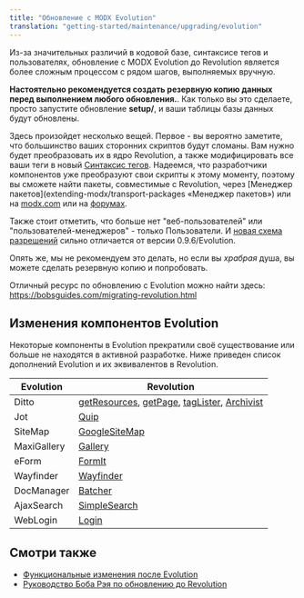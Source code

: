 ```yaml
---
title: "Обновление c MODX Evolution"
translation: "getting-started/maintenance/upgrading/evolution"
---
```


Из-за значительных различий в кодовой базе, синтаксисе тегов и пользователях, обновление с MODX Evolution до Revolution является более сложным процессом с рядом шагов, выполняемых вручную. 

**Настоятельно рекомендуется создать резервную копию данных перед выполнением любого обновления.**. Как только вы это сделаете, просто запустите обновление **setup/**, и ваши таблицы базы данных будут обновлены. 

Здесь произойдет несколько вещей. Первое - вы вероятно заметите, что большинство ваших сторонних скриптов будут сломаны. Вам нужно будет преобразовать их в ядро Revolution, а также модифицировать все ваши теги в новый [Синтаксис тегов](building-sites/tag-syntax "Синтаксис тегов"). Надеемся, что разработчики компонентов уже преобразуют свои скрипты к этому моменту, поэтому вы сможете найти пакеты, совместимые с Revolution, через [Менеджер пакетов](extending-modx/transport-packages «Менеджер пакетов») или на [modx.com](https://modx.com/extras/) или на [форумах](https://community.modx.com/). 

Также стоит отметить, что больше нет "веб-пользователей" или "пользователей-менеджеров" - только Пользователи. И [новая схема разрешений](building-sites/client-proofing/security "Безопасность (ACLs)") сильно отличается от версии 0.9.6/Evolution. 

Опять же, мы не рекомендуем это делать, но если вы _храбрая_ душа, вы можете сделать резервную копию и попробовать. 

Отличный ресурс по обновлению с Evolution можно найти здесь: <https://bobsguides.com/migrating-revolution.html>

## Изменения компонентов Evolution

Некоторые компоненты в Evolution прекратили своё существование или больше не находятся в активной разработке. Ниже приведен список дополнений Evolution и их эквивалентов в Revolution. 

| Evolution   | Revolution                                                                                                                                                                        |
| ----------- | --------------------------------------------------------------------------------------------------------------------------------------------------------------------------------- |
| Ditto       | [getResources](/extras/getresources "getResources"), [getPage](/extras/getpage "getPage"), [tagLister](/extras/taglister "tagLister"), [Archivist](/extras/archivist "Archivist") |
| Jot         | [Quip](/extras/quip "Quip")                                                                                                                                                       |
| SiteMap     | [GoogleSiteMap](/extras/googlesitemap "GoogleSiteMap")                                                                                                                            |
| MaxiGallery | [Gallery](/extras/gallery "Gallery")                                                                                                                                              |
| eForm       | [FormIt](/extras/formit "FormIt")                                                                                                                                                 |
| Wayfinder   | [Wayfinder](/extras/wayfinder "Wayfinder")                                                                                                                                        |
| DocManager  | [Batcher](/extras/batcher "Batcher")                                                                                                                                              |
| AjaxSearch  | [SimpleSearch](/extras/simplesearch "SimpleSearch")                                                                                                                               |
| WebLogin    | [Login](/extras/login "Login")                                                                                                                                                    |

## Смотри также

- [Функциональные изменения после Evolution](getting-started/maintenance/upgrading/evolution/functional-changes)
- [Руководство Боба Рэя по обновлению до Revolution](https://bobsguides.com/migrating-revolution.html)
